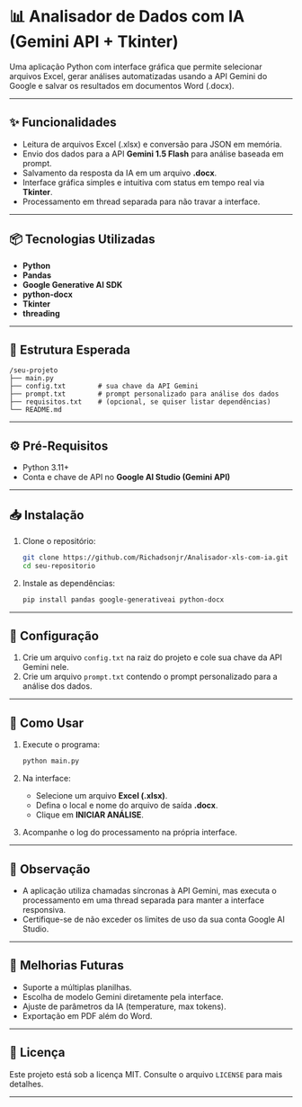 
# 📊 Analisador de Dados com IA (Gemini API + Tkinter)

Uma aplicação Python com interface gráfica que permite selecionar arquivos Excel, gerar análises automatizadas usando a API Gemini do Google e salvar os resultados em documentos Word (.docx).

---

## ✨ Funcionalidades

- Leitura de arquivos Excel (.xlsx) e conversão para JSON em memória.
- Envio dos dados para a API **Gemini 1.5 Flash** para análise baseada em prompt.
- Salvamento da resposta da IA em um arquivo **.docx**.
- Interface gráfica simples e intuitiva com status em tempo real via **Tkinter**.
- Processamento em thread separada para não travar a interface.

---

## 📦 Tecnologias Utilizadas

- **Python**
- **Pandas**
- **Google Generative AI SDK**
- **python-docx**
- **Tkinter**
- **threading**

---

## 📂 Estrutura Esperada

```
/seu-projeto
├── main.py
├── config.txt        # sua chave da API Gemini
├── prompt.txt        # prompt personalizado para análise dos dados
├── requisitos.txt    # (opcional, se quiser listar dependências)
└── README.md
```

---

## ⚙️ Pré-Requisitos

- Python 3.11+
- Conta e chave de API no **Google AI Studio (Gemini API)**

---

## 📥 Instalação

1. Clone o repositório:
   ```bash
   git clone https://github.com/Richadsonjr/Analisador-xls-com-ia.git
   cd seu-repositorio
   ```

2. Instale as dependências:
   ```bash
   pip install pandas google-generativeai python-docx
   ```

---

## 🔐 Configuração

1. Crie um arquivo `config.txt` na raiz do projeto e cole sua chave da API Gemini nele.
2. Crie um arquivo `prompt.txt` contendo o prompt personalizado para a análise dos dados.

---

## 🚀 Como Usar

1. Execute o programa:
   ```bash
   python main.py
   ```

2. Na interface:
   - Selecione um arquivo **Excel (.xlsx)**.
   - Defina o local e nome do arquivo de saída **.docx**.
   - Clique em **INICIAR ANÁLISE**.

3. Acompanhe o log do processamento na própria interface.

---

## 📝 Observação

- A aplicação utiliza chamadas síncronas à API Gemini, mas executa o processamento em uma thread separada para manter a interface responsiva.
- Certifique-se de não exceder os limites de uso da sua conta Google AI Studio.

---

## 📌 Melhorias Futuras

- Suporte a múltiplas planilhas.
- Escolha de modelo Gemini diretamente pela interface.
- Ajuste de parâmetros da IA (temperature, max tokens).
- Exportação em PDF além do Word.

---

## 📑 Licença

Este projeto está sob a licença MIT. Consulte o arquivo `LICENSE` para mais detalhes.

---


